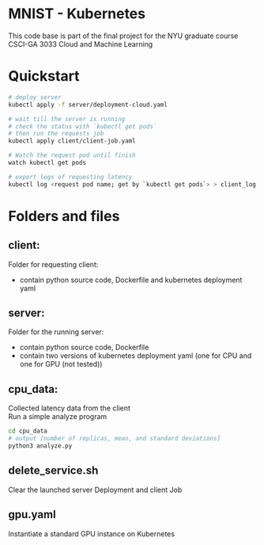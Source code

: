 # MNIST - Kubernetes
This code base is part of the final project for the NYU graduate course CSCI-GA 3033 Cloud and Machine Learning

# Quickstart
```bash
# deploy server
kubectl apply -f server/deployment-cloud.yaml

# wait till the server is running
# check the status with `kubectl get pods`
# then run the requests job
kubectl apply client/client-job.yaml

# Watch the request pod until finish
watch kubectl get pods

# export logs of requesting latency
kubectl log <request pod name; get by `kubectl get pods`> > client_log
```

# Folders and files
## client: 
Folder for requesting client:
- contain python source code, Dockerfile and kubernetes deployment yaml

## server:
Folder for the running server:
- contain python source code, Dockerfile
- contain two versions of kubernetes deployment yaml (one for CPU and one for GPU (not tested))

## cpu_data:
Collected latency data from the client  
Run a simple analyze program
```bash
cd cpu_data
# output [number of replicas, mean, and standard deviations]
python3 analyze.py
```

## delete_service.sh
Clear the launched server Deployment and client Job

## gpu.yaml
Instantiate a standard GPU instance on Kubernetes

